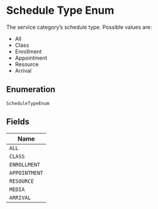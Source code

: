 
# Schedule Type Enum

The service category’s schedule type. Possible values are:

* All
* Class
* Enrollment
* Appointment
* Resource
* Arrival

## Enumeration

`ScheduleTypeEnum`

## Fields

| Name |
|  --- |
| `ALL` |
| `CLASS` |
| `ENROLLMENT` |
| `APPOINTMENT` |
| `RESOURCE` |
| `MEDIA` |
| `ARRIVAL` |

